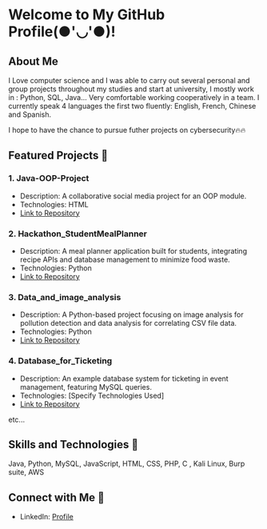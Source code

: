 
# Welcome to My GitHub Profile(●'◡'●)!

## About Me
I Love computer science and I was able to carry out several personal and group projects throughout my studies and start at university, I mostly work in : Python, SQL, Java…
Very comfortable working cooperatively in a team. I currently speak 4 languages ​​the first two fluently: English, French, Chinese and Spanish.

I hope to have the chance to pursue futher projects on cybersecurity🔥🔥

## Featured Projects 📃

### 1. Java-OOP-Project
- Description: A collaborative social media project for an OOP module.
- Technologies: HTML
- [Link to Repository](https://github.com/Stickman230/Java-OOP-Project)

### 2. Hackathon_StudentMealPlanner
- Description: A meal planner application built for students, integrating recipe APIs and database management to minimize food waste.
- Technologies: Python
- [Link to Repository](https://github.com/Stickman230/Hackathon_StudentMealPlanner)

### 3. Data_and_image_analysis
- Description: A Python-based project focusing on image analysis for pollution detection and data analysis for correlating CSV file data.
- Technologies: Python
- [Link to Repository](https://github.com/Stickman230/Data_and_image_analysis)

### 4. Database_for_Ticketing
- Description: An example database system for ticketing in event management, featuring MySQL queries.
- Technologies: [Specify Technologies Used]
- [Link to Repository](https://github.com/Stickman230/Database_for_Ticketing)

etc...

## Skills and Technologies 🤹
Java, Python, MySQL, JavaScript, HTML, CSS, PHP, C , Kali Linux, Burp suite, AWS


## Connect with Me 🐤
- LinkedIn: [Profile](https://www.linkedin.com/in/maxime-reynaud-profile)

